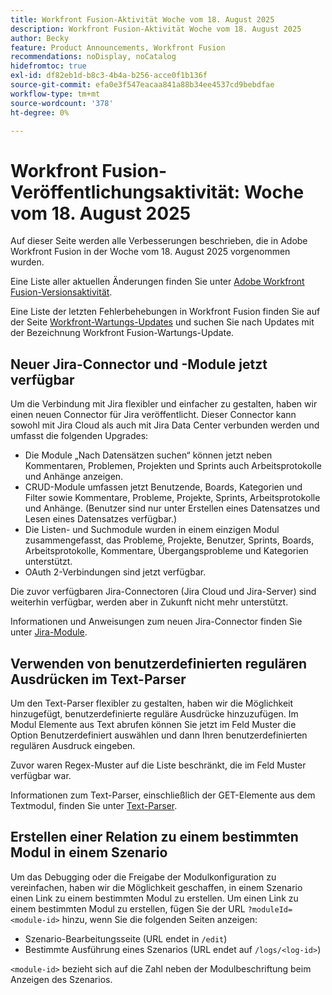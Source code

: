 ```yaml
---
title: Workfront Fusion-Aktivität Woche vom 18. August 2025
description: Workfront Fusion-Aktivität Woche vom 18. August 2025
author: Becky
feature: Product Announcements, Workfront Fusion
recommendations: noDisplay, noCatalog
hidefromtoc: true
exl-id: df82eb1d-b8c3-4b4a-b256-acce0f1b136f
source-git-commit: efa0e3f547eacaa841a88b34ee4537cd9bebdfae
workflow-type: tm+mt
source-wordcount: '378'
ht-degree: 0%

---
```


# Workfront Fusion-Veröffentlichungsaktivität: Woche vom 18. August 2025

Auf dieser Seite werden alle Verbesserungen beschrieben, die in Adobe Workfront Fusion in der Woche vom 18. August 2025 vorgenommen wurden.

Eine Liste aller aktuellen Änderungen finden Sie unter [Adobe Workfront Fusion-Versionsaktivität](/help/workfront-fusion/fusion-product-releases/fusion-release-activity.md).

Eine Liste der letzten Fehlerbehebungen in Workfront Fusion finden Sie auf der Seite [Workfront-Wartungs-Updates](https://experienceleague.adobe.com/de/docs/workfront-known-issues/releases/current-updates) und suchen Sie nach Updates mit der Bezeichnung Workfront Fusion-Wartungs-Update.

## Neuer Jira-Connector und -Module jetzt verfügbar

Um die Verbindung mit Jira flexibler und einfacher zu gestalten, haben wir einen neuen Connector für Jira veröffentlicht. Dieser Connector kann sowohl mit Jira Cloud als auch mit Jira Data Center verbunden werden und umfasst die folgenden Upgrades:

* Die Module „Nach Datensätzen suchen“ können jetzt neben Kommentaren, Problemen, Projekten und Sprints auch Arbeitsprotokolle und Anhänge anzeigen.
* CRUD-Module umfassen jetzt Benutzende, Boards, Kategorien und Filter sowie Kommentare, Probleme, Projekte, Sprints, Arbeitsprotokolle und Anhänge. (Benutzer sind nur unter Erstellen eines Datensatzes und Lesen eines Datensatzes verfügbar.)
* Die Listen- und Suchmodule wurden in einem einzigen Modul zusammengefasst, das Probleme, Projekte, Benutzer, Sprints, Boards, Arbeitsprotokolle, Kommentare, Übergangsprobleme und Kategorien unterstützt.
* OAuth 2-Verbindungen sind jetzt verfügbar.

Die zuvor verfügbaren Jira-Connectoren (Jira Cloud und Jira-Server) sind weiterhin verfügbar, werden aber in Zukunft nicht mehr unterstützt.

Informationen und Anweisungen zum neuen Jira-Connector finden Sie unter [Jira-Module](/help/workfront-fusion/references/apps-and-modules/third-party-connectors/jira-modules-new.md).

## Verwenden von benutzerdefinierten regulären Ausdrücken im Text-Parser

Um den Text-Parser flexibler zu gestalten, haben wir die Möglichkeit hinzugefügt, benutzerdefinierte reguläre Ausdrücke hinzuzufügen. Im Modul Elemente aus Text abrufen können Sie jetzt im Feld Muster die Option Benutzerdefiniert auswählen und dann Ihren benutzerdefinierten regulären Ausdruck eingeben.

Zuvor waren Regex-Muster auf die Liste beschränkt, die im Feld Muster verfügbar war.

Informationen zum Text-Parser, einschließlich der GET-Elemente aus dem Textmodul, finden Sie unter [Text-Parser](/help/workfront-fusion/references/apps-and-modules/tools-and-transformers/text-parser.md).

## Erstellen einer Relation zu einem bestimmten Modul in einem Szenario

Um das Debugging oder die Freigabe der Modulkonfiguration zu vereinfachen, haben wir die Möglichkeit geschaffen, in einem Szenario einen Link zu einem bestimmten Modul zu erstellen. Um einen Link zu einem bestimmten Modul zu erstellen, fügen Sie der URL `?moduleId=<module-id>` hinzu, wenn Sie die folgenden Seiten anzeigen:

* Szenario-Bearbeitungsseite (URL endet in `/edit`)
* Bestimmte Ausführung eines Szenarios (URL endet auf `/logs/<log-id>`)

`<module-id>` bezieht sich auf die Zahl neben der Modulbeschriftung beim Anzeigen des Szenarios.
